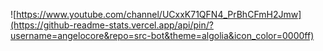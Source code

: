 ![https://www.youtube.com/channel/UCxxK71QFN4_PrBhCFmH2Jmw](https://github-readme-stats.vercel.app/api/pin/?username=angelocore&repo=src-bot&theme=algolia&icon_color=0000ff)
